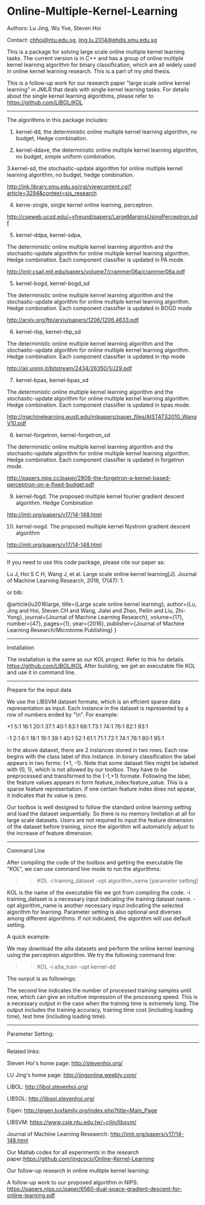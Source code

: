 # Online-Multiple-Kernel-Learning

Authors: Lu Jing, Wu Yue, Steven Hoi

Contact: chhoi@ntu.edu.sg, jing.lu.2014@phdis.smu.edu.sg

This is a package for solving large scale online multiple kernel learning tasks. The current version is in C++ and has a group of online multiple kernel learning algorithm for binary classification, which are all widely used in online kernel learning research. This is a part of my phd thesis.

This is a follow-up work for our research paper "large scale online kernel learning" in JMLR that deals with single kernel learning tasks. For details about the single kernel learning algorithms, please refer to https://github.com/LIBOL/KOL
___________________________________________________________

The algorithms in this package includes:

1. kernel-dd, the deterministic online multiple kernel learning algorithm, no budget, Hedge combination.

2. kernel-ddave, the deterministic online multiple kernel learning algorithm, no budget, simple uniform combination.

3.kernel-sd, the stochastic-update algorithm for online multiple kernel learning algorithm, no budget, hedge combination.

http://ink.library.smu.edu.sg/cgi/viewcontent.cgi?article=3294&context=sis_research

4. kerne-single, single kernel online learning, perceptron.

http://cseweb.ucsd.edu/~yfreund/papers/LargeMarginsUsingPerceptron.pdf

5. kernel-ddpa, kernel-sdpa,

The deterministic online multiple kernel learning algorithm and the stochastic-update algorithm for online multiple kernel learning algorithm. Hedge combination. Each component classifier is updated in PA mode.

http://jmlr.csail.mit.edu/papers/volume7/crammer06a/crammer06a.pdf

5. kernel-bogd, kernel-bogd_sd

The deterministic online multiple kernel learning algorithm and the stochastic-update algorithm for online multiple kernel learning algorithm. Hedge combination. Each component classifier is updated in BOGD mode

http://arxiv.org/ftp/arxiv/papers/1206/1206.4633.pdf

6. kernel-rbp, kernel-rbp_sd

The deterministic online multiple kernel learning algorithm and the stochastic-update algorithm for online multiple kernel learning algorithm. Hedge combination. Each component classifier is updated in rbp mode

http://air.unimi.it/bitstream/2434/26350/1/J29.pdf

7. kernel-bpas, kernel-bpas_sd

The deterministic online multiple kernel learning algorithm and the stochastic-update algorithm for online multiple kernel learning algorithm. Hedge combination. Each component classifier is updated in bpas mode.

http://machinelearning.wustl.edu/mlpapers/paper_files/AISTATS2010_WangV10.pdf

8. kernel-forgetron, kernel-forgetron_sd

The deterministic online multiple kernel learning algorithm and the stochastic-update algorithm for online multiple kernel learning algorithm. Hedge combination. Each component classifier is updated in forgetron mode.

http://papers.nips.cc/paper/2806-the-forgetron-a-kernel-based-perceptron-on-a-fixed-budget.pdf

9. kernel-fogd. The proposed multiple kernel fourier gradient descent algorithm. Hedge Combination

 http://jmlr.org/papers/v17/14-148.html

10. kernel-nogd. The proposed multiple kernel Nystrom gradient descent algorithm

 http://jmlr.org/papers/v17/14-148.html
 
_____________________________________________________________
If you need to use this code package, please cite our paper as:

Lu J, Hoi S C H, Wang J, et al. Large scale online kernel learning[J]. Journal of Machine Learning Research, 2016, 17(47): 1.

or bib:

@article{lu2016large, title={Large scale online kernel learning}, author={Lu, Jing and Hoi, Steven CH and Wang, Jialei and Zhao, Peilin and Liu, Zhi-Yong}, journal={Journal of Machine Learning Research}, volume={17}, number={47}, pages={1}, year={2016}, publisher={Journal of Machine Learning Research/Microtome Publishing} }
______________________________________________________________

Installation

The installation is the same as our KOL project. Refer to this for details. https://github.com/LIBOL/KOL
After building, we get an executable file KOL and use it in command line.
_____________________________________________________________
Prepare for the input data

We use the LIBSVM dataset formate, which is an effcient sparse data representation as input. Each instance in the dataset is represented by a row of numbers ended by "\n". For example:

+1 5:1 16:1 20:1 37:1 40:1 63:1 68:1 73:1 74:1 76:1 82:1 93:1

-1 2:1 6:1 18:1 19:1 39:1 40:1 52:1 61:1 71:1 72:1 74:1 76:1 80:1 95:1

In the above dataset, there are 2 instances stored in two rows. Each row begins with the class label of this instance. In binary classification the label appears in two forms: {+1, -1}. Note that some dataset files might be labeled with {0, 1}, which is not allowed by our toolbox. They have to be preprocessed and transformed to the {-1,+1} formate. Following the label, the feature values appears in form feature_index:feature_value. This is a sparse feature representation. If one certain feature index does not appear, it indicates that its value is zero.

Our toolbox is well designed to follow the standard online learning setting and load the dataset sequentially. So there is no memory limitation at all for large scale datasets. Users are not required to input the feature dimension of the dataset before training, since the algorithm will automaticly adjust to the increase of feature dimension.
___________________________________________________________
Command Line

After compiling the code of the toolbox and getting the executable file "KOL", we can use command line mode to run the algorithms:

>>KOL -i training_dataset -opt algorithm_name [parameter setting]

KOL is the name of the executable file we got from compiling the code. -i training_dataset is a necessary input indicating the training dataset name. -opt algorithm_name is another necessary input indicating the selected algorithm for learning. Parameter setting is also optional and diverses among different algorithms. If not indicated, the algorithm will use default setting.

A quick example:

We may download the a9a datasets and perform the online kernel learning using the perceptron algorithm. We try the following command line:

>>KOL -i a9a_train -opt kernel-dd

The ourput is as followings:



The second line indicates the number of processed training samples until now, which can give an intuitive impression of the processing speed. This is a necessary output in the case when the training time is extremely long. The output includes the training accuracy, training time cost (including loading time), test time (including loading time).
_________________________________________
Parameter Setting:

________________________________________
Related links:

Steven Hoi's home page: http://stevenhoi.org/

LU Jing's home page: http://jingonline.weebly.com/

LIBOL: http://libol.stevenhoi.org/

LIBSOL: http://libsol.stevenhoi.org/

Eigen: http://eigen.tuxfamily.org/index.php?title=Main_Page

LIBSVM: https://www.csie.ntu.edu.tw/~cjlin/libsvm/

Journal of Machine Learning Reseaerch: http://jmlr.org/papers/v17/14-148.html

Our Matlab codes for all experiments in the research paper:https://github.com/jingcoco/Online-Kernel-Learning

Our follow-up research in online multiple kernel learning:

A follow-up work to our proposed algorithm in NIPS: https://papers.nips.cc/paper/6560-dual-space-gradient-descent-for-online-learning.pdf
